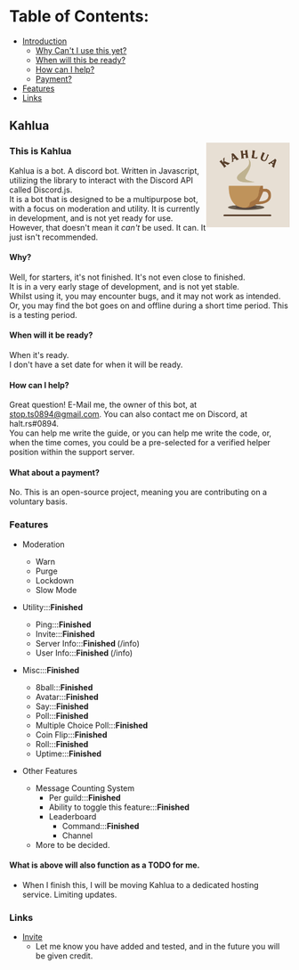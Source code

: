 # Table of Contents:
- [Introduction](#this-is-kahlua)
  - [Why Can't I use this yet?](#why)
  - [When will this be ready?](#when-will-it-be-ready)
  - [How can I help?](#how-can-i-help)
  - [Payment?](#what-about-a-payment)
- [Features](#features)
- [Links](#links)

## Kahlua
<img src="https://github.com/Joy6000/Kahlua/blob/master/Kahlua.png?raw=true" alt="Banner" width="150" align="right">

### This is Kahlua
Kahlua is a bot. A discord bot. Written in Javascript, utilizing the library to interact with the Discord API called Discord.js. <br>
It is a bot that is designed to be a multipurpose bot, with a focus on moderation and utility. It is currently in development, and is not yet ready for use. <br>
However, that doesn't mean it *can't* be used. It can. It just isn't recommended. <br>
#### Why?
Well, for starters, it's not finished. It's not even close to finished. <br>
It is in a very early stage of development, and is not yet stable. <br>
Whilst using it, you may encounter bugs, and it may not work as intended. Or, you may find the bot goes on and offline during a short time period. This is a testing period. <br>
#### When will it be ready?
When it's ready. <br>
I don't have a set date for when it will be ready. <br>

#### How can I help?
Great question! E-Mail me, the owner of this bot, at stop.ts0894@gmail.com. You can also contact me on Discord, at halt.rs#0894. <br>
You can help me write the guide, or you can help me write the code, or, when the time comes, you could be a pre-selected for a verified helper position within the support server. <br>
#### What about a payment?
No. This is an open-source project, meaning you are contributing on a voluntary basis. <br>

### Features
- Moderation
  - Warn
  - Purge
  - Lockdown
  - Slow Mode

- Utility:::<b>Finished </b>
  - Ping:::<b>Finished </b>
  - Invite:::<b>Finished </b>
  - Server Info:::<b>Finished </b> (/info)
  - User Info:::<b>Finished </b> (/info)

- Misc:::<b>Finished </b>
  - 8ball:::<b>Finished </b>
  - Avatar:::<b>Finished </b>
  - Say:::<b>Finished </b>
  - Poll:::<b>Finished </b>
  - Multiple Choice Poll:::<b>Finished </b>
  - Coin Flip:::<b>Finished </b>
  - Roll:::<b>Finished </b>
  - Uptime:::<b>Finished </b>

- Other Features
  - Message Counting System
    - Per guild:::<b>Finished </b>
    - Ability to toggle this feature:::<b>Finished </b>
    - Leaderboard
      - Command:::<b>Finished </b>
      - Channel
  - More to be decided.

#### What is above will also function as a TODO for me.
- When I finish this, I will be moving Kahlua to a dedicated hosting service. Limiting updates.


### Links
- [Invite](https://discord.com/api/oauth2/authorize?client_id=1029211192503308329&permissions=8&scope=bot%20applications.commands)
  - Let me know you have added and tested, and in the future you will be given credit. 